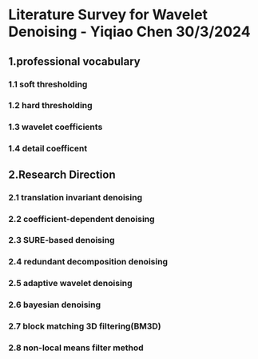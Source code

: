 # Literature Survey for Wavelet Denoising - Yiqiao Chen 30/3/2024

## 1.professional vocabulary

### 1.1 soft thresholding

### 1.2 hard thresholding

### 1.3 wavelet coefficients

### 1.4 detail coefficent



## 2.Research Direction

### 2.1 translation invariant denoising

### 2.2 coefficient-dependent denoising

### 2.3 SURE-based denoising

### 2.4 redundant decomposition denoising

### 2.5 adaptive wavelet denoising

### 2.6 bayesian denoising 

### 2.7 block matching 3D filtering(BM3D)

### 2.8 non-local means filter method